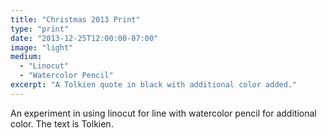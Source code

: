 ```yaml
---
title: "Christmas 2013 Print"
type: "print"
date: "2013-12-25T12:00:00-07:00"
image: "light"
medium:
  - "Linocut"
  - "Watercolor Pencil"
excerpt: "A Tolkien quote in black with additional color added."
---
```


An experiment in using linocut for line with watercolor pencil for additional color. The text is Tolkien.
